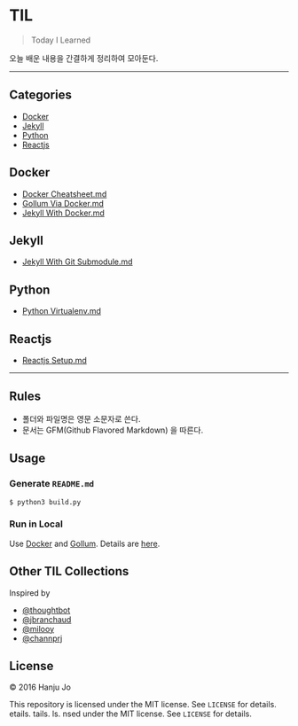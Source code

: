 
# TIL
> Today I Learned

오늘 배운 내용을 간결하게 정리하여 모아둔다.

---

## Categories
* [Docker](#docker)
* [Jekyll](#jekyll)
* [Python](#python)
* [Reactjs](#reactjs)
## Docker
* [Docker Cheatsheet.md](docker/docker-cheatsheet.md)
* [Gollum Via Docker.md](docker/gollum-via-docker.md)
* [Jekyll With Docker.md](docker/jekyll-with-docker.md)
## Jekyll
* [Jekyll With Git Submodule.md](jekyll/jekyll-with-git-submodule.md)
## Python
* [Python Virtualenv.md](python/python-virtualenv.md)
## Reactjs
* [Reactjs Setup.md](reactjs/reactjs-setup.md)

---

## Rules

* 폴더와 파일명은 영문 소문자로 쓴다.
* 문서는 GFM(Github Flavored Markdown) 을 따른다.


## Usage

### Generate `README.md`
```
$ python3 build.py
```

### Run in Local

Use [Docker](https://www.docker.com) and [Gollum](https://github.com/gollum/gollum). Details are [here](https://github.com/AWEEKJ/TIL/blob/master/docker/gollum-via-docker.md).


## Other TIL Collections
Inspired by

* [@thoughtbot](https://github.com/thoughtbot/til)
* [@jbranchaud](https://github.com/jbranchaud/til)
* [@milooy](https://github.com/milooy/TIL)
* [@channprj](https://github.com/channprj/TIL)

## License

© 2016 Hanju Jo

This repository is licensed under the MIT license. See `LICENSE` for details.
etails.
tails.
ls.
nsed under the MIT license. See `LICENSE` for details.
